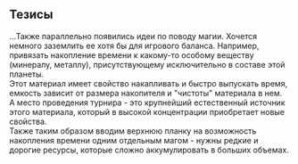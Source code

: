 ## Тезисы

...Также параллельно появились идеи по поводу магии. Хочется немного заземлить ее хотя бы для игрового баланса. Например, привязать накопление времени к какому-то особому веществу (минералу, металлу), присутствующему исключительно в составе этой планеты.  
Этот материал имеет свойство накапливать и быстро выпускать время, емкость зависит от размера накопителя и "чистоты" материала в нем.  
А место проведения турнира - это крупнейший естественный источник этого материала, который в высокой концентрации приобретает новые свойства.  
Также таким образом вводим верхнюю планку на возможность накопления времени одним отдельным магом - нужны редкие и дорогие ресурсы, которые сложно аккумулировать в больших объемах.